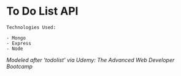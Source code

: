 # To Do List API

```
Technologies Used:

- Mongo
- Express
- Node
```

_Modeled after 'todolist' via Udemy: The Advanced Web Developer Bootcamp_

